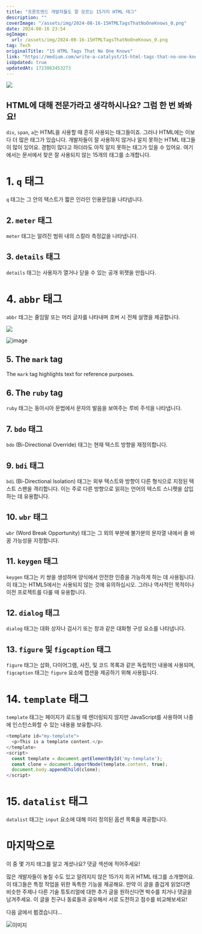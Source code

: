 ```yaml
---
title: "프론트엔드 개발자들도 잘 모르는 15가지 HTML 태그"
description: ""
coverImage: "/assets/img/2024-08-16-15HTMLTagsThatNoOneKnows_0.png"
date: 2024-08-16 23:54
ogImage:
  url: /assets/img/2024-08-16-15HTMLTagsThatNoOneKnows_0.png
tag: Tech
originalTitle: "15 HTML Tags That No One Knows"
link: "https://medium.com/write-a-catalyst/15-html-tags-that-no-one-knows-dfe7fa26d3c5"
isUpdated: true
updatedAt: 1723863453273
---
```


<img src="/assets/img/2024-08-16-15HTMLTagsThatNoOneKnows_0.png" />

## HTML에 대해 전문가라고 생각하시나요? 그럼 한 번 봐봐요!

`div`, `span`, `a`는 HTML을 사용할 때 흔히 사용되는 태그들이죠. 그러나 HTML에는 이보다 더 많은 태그가 있습니다. 개발자들이 잘 사용하지 않거나 알지 못하는 HTML 태그들이 많이 있어요. 경험이 많다고 하더라도 아직 알지 못하는 태그가 있을 수 있어요. 여기에서는 문서에서 찾은 잘 사용되지 않는 15개의 태그를 소개합니다.

# 1. `q` 태그

<div class="content-ad"></div>

`q` 태그는 그 안의 텍스트가 짧은 인라인 인용문임을 나타냅니다.

## 2. `meter` 태그

`meter` 태그는 알려진 범위 내의 스칼라 측정값을 나타냅니다.

## 3. `details` 태그

<div class="content-ad"></div>

`details` 태그는 사용자가 열거나 닫을 수 있는 공개 위젯을 만듭니다.

# 4. `abbr` 태그

`abbr` 태그는 줄임말 또는 머리 글자를 나타내며 호버 시 전체 설명을 제공합니다.

<img src="/assets/img/2024-08-16-15HTMLTagsThatNoOneKnows_1.png" />

<div class="content-ad"></div>

![image](/assets/img/2024-08-16-15HTMLTagsThatNoOneKnows_2.png)

## 5. The `mark` tag

The `mark` tag highlights text for reference purposes.

## 6. The `ruby` tag

<div class="content-ad"></div>

`ruby` 태그는 동아시아 문법에서 문자의 발음을 보여주는 루비 주석을 나타냅니다.

## 7. `bdo` 태그

`bdo` (Bi-Directional Override) 태그는 현재 텍스트 방향을 재정의합니다.

## 9. `bdi` 태그

<div class="content-ad"></div>

`bdi` (Bi-Directional Isolation) 태그는 외부 텍스트와 방향이 다른 형식으로 지정된 텍스트 스팬을 격리합니다. 이는 주로 다른 방향으로 읽히는 언어의 텍스트 스니펫을 삽입하는 데 유용합니다.

## 10. `wbr` 태그

`wbr` (Word Break Opportunity) 태그는 그 외의 부분에 불가분의 문자열 내에서 줄 바꿈 가능성을 지정합니다.

## 11. `keygen` 태그

<div class="content-ad"></div>

`keygen` 태그는 키 쌍을 생성하며 양식에서 안전한 인증을 가능하게 하는 데 사용됩니다. 이 태그는 HTML5에서는 사용되지 않는 것에 유의하십시오. 그러나 역사적인 목적이나 이전 프로젝트를 다룰 때 유용합니다.

## 12. `dialog` 태그

`dialog` 태그는 대화 상자나 검사기 또는 창과 같은 대화형 구성 요소를 나타냅니다.

## 13. `figure` 및 `figcaption` 태그

<div class="content-ad"></div>

`figure` 태그는 삽화, 다이어그램, 사진, 및 코드 목록과 같은 독립적인 내용에 사용되며, `figcaption` 태그는 `figure` 요소에 캡션을 제공하기 위해 사용됩니다.

# 14. `template` 태그

`template` 태그는 페이지가 로드될 때 렌더링되지 않지만 JavaScript를 사용하여 나중에 인스턴스화할 수 있는 내용을 보유합니다.

```js
<template id="my-template">
  <p>This is a template content.</p>
</template>
<script>
  const template = document.getElementById('my-template');
  const clone = document.importNode(template.content, true);
  document.body.appendChild(clone);
</script>
```

<div class="content-ad"></div>

# 15. `datalist` 태그

`datalist` 태그는 `input` 요소에 대해 미리 정의된 옵션 목록을 제공합니다.

# 마지막으로

이 중 몇 가지 태그를 알고 계셨나요? 댓글 섹션에 적어주세요!

<div class="content-ad"></div>

많은 개발자들이 놓칠 수도 있고 알려지지 않은 15가지 희귀 HTML 태그를 소개했어요. 이 태그들은 특정 작업을 위한 독특한 기능을 제공해요. 만약 이 글을 즐겁게 읽었다면 비슷한 주제나 다른 기술 튜토리얼에 대한 추가 글을 원하신다면 박수를 치거나 댓글을 남겨주세요. 이 글을 친구나 동료들과 공유해서 서로 도전하고 점수를 비교해보세요!

다음 글에서 뵙겠습니다...

![이미지](https://miro.medium.com/v2/resize:fit:1000/0*6YeWzl-N9Vnrcqv4.gif)
